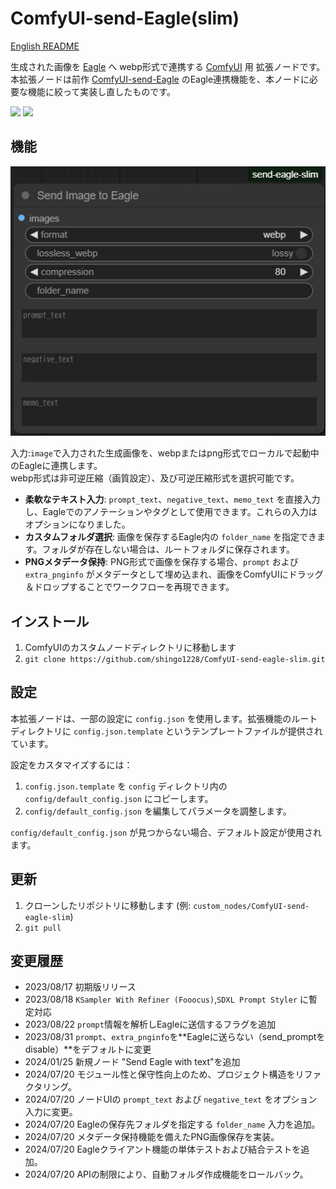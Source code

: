 # ComfyUI-send-Eagle(slim)
[English README](README.md)

生成された画像を [Eagle](https://en.eagle.cool/) へ webp形式で連携する [ComfyUI](https://github.com/comfyanonymous/ComfyUI) 用 拡張ノードです。本拡張ノードは前作 [ComfyUI-send-Eagle](https://github.com/shingo1228/ComfyUI-send-eagle) のEagle連携機能を、本ノードに必要な機能に絞って実装し直したものです。

![](misc/sss_top_eagle_ss.jpg)
![](misc/workflow.svg)

## 機能
![](misc/sss_node_visual.jpg)

入力:`image`で入力された生成画像を、webpまたはpng形式でローカルで起動中のEagleに連携します。<br>
webp形式は非可逆圧縮（画質設定）、及び可逆圧縮形式を選択可能です。<br>

- **柔軟なテキスト入力**: `prompt_text`、`negative_text`、`memo_text` を直接入力し、Eagleでのアノテーションやタグとして使用できます。これらの入力はオプションになりました。
- **カスタムフォルダ選択**: 画像を保存するEagle内の `folder_name` を指定できます。フォルダが存在しない場合は、ルートフォルダに保存されます。
- **PNGメタデータ保持**: PNG形式で画像を保存する場合、`prompt` および `extra_pnginfo` がメタデータとして埋め込まれ、画像をComfyUIにドラッグ＆ドロップすることでワークフローを再現できます。

## インストール
1. ComfyUIのカスタムノードディレクトリに移動します
2. `git clone https://github.com/shingo1228/ComfyUI-send-eagle-slim.git`

## 設定
本拡張ノードは、一部の設定に `config.json` を使用します。拡張機能のルートディレクトリに `config.json.template` というテンプレートファイルが提供されています。

設定をカスタマイズするには：
1. `config.json.template` を `config` ディレクトリ内の `config/default_config.json` にコピーします。
2. `config/default_config.json` を編集してパラメータを調整します。

`config/default_config.json` が見つからない場合、デフォルト設定が使用されます。

## 更新
1. クローンしたリポジトリに移動します (例: `custom_nodes/ComfyUI-send-eagle-slim`)
2. `git pull`

## 変更履歴
- 2023/08/17 初期版リリース
- 2023/08/18 `KSampler With Refiner (Fooocus)`,`SDXL Prompt Styler` に暫定対応
- 2023/08/22 `prompt`情報を解析しEagleに送信するフラグを追加
- 2023/08/31 `prompt`、`extra_pnginfo`を**Eagleに送らない（send_promptをdisable）**をデフォルトに変更
- 2024/01/25 新規ノード "Send Eagle with text"を追加
- 2024/07/20 モジュール性と保守性向上のため、プロジェクト構造をリファクタリング。
- 2024/07/20 ノードUIの `prompt_text` および `negative_text` をオプション入力に変更。
- 2024/07/20 Eagleの保存先フォルダを指定する `folder_name` 入力を追加。
- 2024/07/20 メタデータ保持機能を備えたPNG画像保存を実装。
- 2024/07/20 Eagleクライアント機能の単体テストおよび結合テストを追加。
- 2024/07/20 APIの制限により、自動フォルダ作成機能をロールバック。
